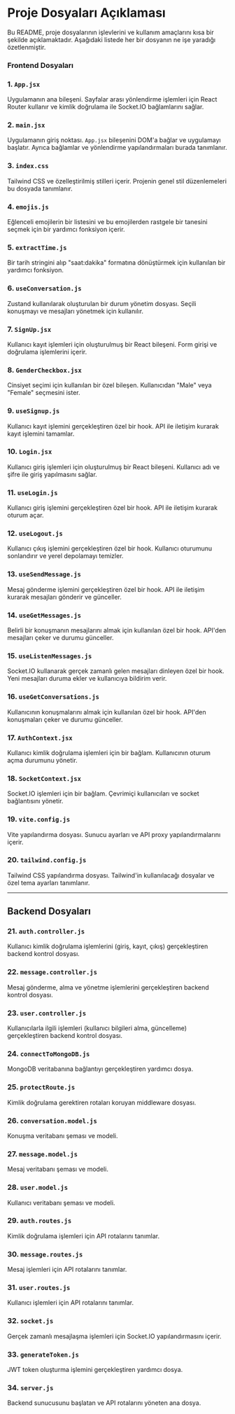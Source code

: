 # Proje Dosyaları Açıklaması

Bu README, proje dosyalarının işlevlerini ve kullanım amaçlarını kısa bir şekilde açıklamaktadır. Aşağıdaki listede her bir dosyanın ne işe yaradığı özetlenmiştir.

### Frontend Dosyaları

### 1. `App.jsx`
Uygulamanın ana bileşeni. Sayfalar arası yönlendirme işlemleri için React Router kullanır ve kimlik doğrulama ile Socket.IO bağlamlarını sağlar.

### 2. `main.jsx`
Uygulamanın giriş noktası. `App.jsx` bileşenini DOM'a bağlar ve uygulamayı başlatır. Ayrıca bağlamlar ve yönlendirme yapılandırmaları burada tanımlanır.

### 3. `index.css`
Tailwind CSS ve özelleştirilmiş stilleri içerir. Projenin genel stil düzenlemeleri bu dosyada tanımlanır.

### 4. `emojis.js`
Eğlenceli emojilerin bir listesini ve bu emojilerden rastgele bir tanesini seçmek için bir yardımcı fonksiyon içerir.

### 5. `extractTime.js`
Bir tarih stringini alıp "saat:dakika" formatına dönüştürmek için kullanılan bir yardımcı fonksiyon.

### 6. `useConversation.js`
Zustand kullanılarak oluşturulan bir durum yönetim dosyası. Seçili konuşmayı ve mesajları yönetmek için kullanılır.

### 7. `SignUp.jsx`
Kullanıcı kayıt işlemleri için oluşturulmuş bir React bileşeni. Form girişi ve doğrulama işlemlerini içerir.

### 8. `GenderCheckbox.jsx`
Cinsiyet seçimi için kullanılan bir özel bileşen. Kullanıcıdan "Male" veya "Female" seçmesini ister.

### 9. `useSignup.js`
Kullanıcı kayıt işlemini gerçekleştiren özel bir hook. API ile iletişim kurarak kayıt işlemini tamamlar.

### 10. `Login.jsx`
Kullanıcı giriş işlemleri için oluşturulmuş bir React bileşeni. Kullanıcı adı ve şifre ile giriş yapılmasını sağlar.

### 11. `useLogin.js`
Kullanıcı giriş işlemini gerçekleştiren özel bir hook. API ile iletişim kurarak oturum açar.

### 12. `useLogout.js`
Kullanıcı çıkış işlemini gerçekleştiren özel bir hook. Kullanıcı oturumunu sonlandırır ve yerel depolamayı temizler.

### 13. `useSendMessage.js`
Mesaj gönderme işlemini gerçekleştiren özel bir hook. API ile iletişim kurarak mesajları gönderir ve günceller.

### 14. `useGetMessages.js`
Belirli bir konuşmanın mesajlarını almak için kullanılan özel bir hook. API'den mesajları çeker ve durumu günceller.

### 15. `useListenMessages.js`
Socket.IO kullanarak gerçek zamanlı gelen mesajları dinleyen özel bir hook. Yeni mesajları duruma ekler ve kullanıcıya bildirim verir.

### 16. `useGetConversations.js`
Kullanıcının konuşmalarını almak için kullanılan özel bir hook. API'den konuşmaları çeker ve durumu günceller.

### 17. `AuthContext.jsx`
Kullanıcı kimlik doğrulama işlemleri için bir bağlam. Kullanıcının oturum açma durumunu yönetir.

### 18. `SocketContext.jsx`
Socket.IO işlemleri için bir bağlam. Çevrimiçi kullanıcıları ve socket bağlantısını yönetir.

### 19. `vite.config.js`
Vite yapılandırma dosyası. Sunucu ayarları ve API proxy yapılandırmalarını içerir.

### 20. `tailwind.config.js`
Tailwind CSS yapılandırma dosyası. Tailwind'in kullanılacağı dosyalar ve özel tema ayarları tanımlanır.

---

## Backend Dosyaları

### 21. `auth.controller.js`
Kullanıcı kimlik doğrulama işlemlerini (giriş, kayıt, çıkış) gerçekleştiren backend kontrol dosyası.

### 22. `message.controller.js`
Mesaj gönderme, alma ve yönetme işlemlerini gerçekleştiren backend kontrol dosyası.

### 23. `user.controller.js`
Kullanıcılarla ilgili işlemleri (kullanıcı bilgileri alma, güncelleme) gerçekleştiren backend kontrol dosyası.

### 24. `connectToMongoDB.js`
MongoDB veritabanına bağlantıyı gerçekleştiren yardımcı dosya.

### 25. `protectRoute.js`
Kimlik doğrulama gerektiren rotaları koruyan middleware dosyası.

### 26. `conversation.model.js`
Konuşma veritabanı şeması ve modeli.

### 27. `message.model.js`
Mesaj veritabanı şeması ve modeli.

### 28. `user.model.js`
Kullanıcı veritabanı şeması ve modeli.

### 29. `auth.routes.js`
Kimlik doğrulama işlemleri için API rotalarını tanımlar.

### 30. `message.routes.js`
Mesaj işlemleri için API rotalarını tanımlar.

### 31. `user.routes.js`
Kullanıcı işlemleri için API rotalarını tanımlar.

### 32. `socket.js`
Gerçek zamanlı mesajlaşma işlemleri için Socket.IO yapılandırmasını içerir.

### 33. `generateToken.js`
JWT token oluşturma işlemini gerçekleştiren yardımcı dosya.

### 34. `server.js`
Backend sunucusunu başlatan ve API rotalarını yöneten ana dosya.